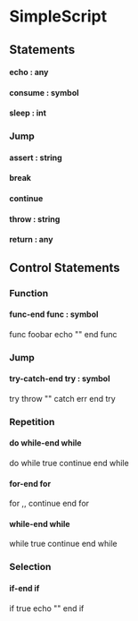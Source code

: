 # SimpleScript

## Statements

#### echo : any

#### consume : symbol

#### sleep : int

### Jump

#### assert : string

#### break

#### continue

#### throw : string

#### return : any

## Control Statements

### Function

#### func-end func : symbol

func foobar
    echo ""
end func

### Jump

#### try-catch-end try : symbol

try
    throw ""
catch err
end try

### Repetition

#### do while-end while

do while true
    continue
end while

#### for-end for

for ,,
    continue
end for

#### while-end while

while true
    continue
end while

### Selection

#### if-end if

if true
    echo ""
end if

